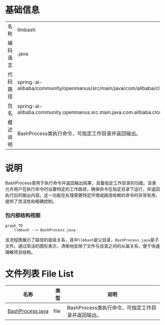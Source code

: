 # 基础信息

|      |      |
|------|------|
| 名称 | llmbash |
| 编码语言 | .java |
| 代码路径 | spring-ai-alibaba/community/openmanus/src/main/java/com/alibaba/cloud/ai/example/manus/tool/support/llmbash |
| 包名 | spring-ai-alibaba.community.openmanus.src.main.java.com.alibaba.cloud.ai.example.manus.tool.support.llmbash |
| 概述说明 | BashProcess类执行命令，可指定工作目录并返回输出。 |

# 说明

BashProcess类用于执行命令并返回输出结果，具备指定工作目录的功能。该类允许用户在执行命令时设置特定的工作路径，确保命令在指定目录下运行，并返回执行后的输出内容。这一功能在处理需要特定环境或路径依赖的命令时非常有用，提供了灵活性和精确控制。


### 包内部结构视图

```mermaid
graph TD
    llmbash --> BashProcess.java
```

该流程图展示了路径的层级关系，其中`llmbash`是父目录，`BashProcess.java`是子文件。通过简洁的图形表示，清晰地反映了文件与目录之间的从属关系，便于快速理解项目结构。

# 文件列表 File List

| 名称   | 类型  | 说明 |
|-------|------|-------------|
| [BashProcess.java](BashProcess.md) | file | BashProcess类执行命令，可指定工作目录并返回输出。 |


